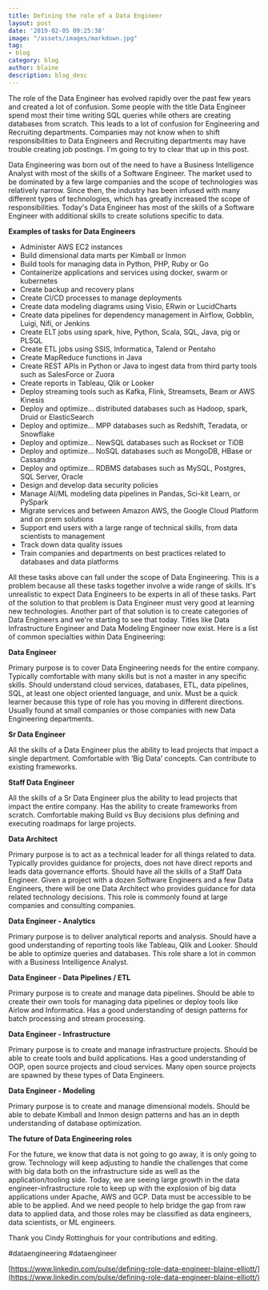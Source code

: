 ```yaml
---
title: Defining the role of a Data Engineer
layout: post
date: '2019-02-05 09:25:38'
image: "/assets/images/markdown.jpg"
tag:
- blog
category: blog
author: blaine
description: blog_desc
---
```


The role of the Data Engineer has evolved rapidly over the past few years and created a lot of confusion. Some people with the title Data Engineer spend most their time writing SQL queries while others are creating databases from scratch. This leads to a lot of confusion for Engineering and Recruiting departments. Companies may not know when to shift responsibilities to Data Engineers and Recruiting departments may have trouble creating job postings. I'm going to try to clear that up in this post.

Data Engineering was born out of the need to have a Business Intelligence Analyst with most of the skills of a Software Engineer. The market used to be dominated by a few large companies and the scope of technologies was relatively narrow. Since then, the industry has been infused with many different types of technologies, which has greatly increased the scope of responsibilities. Today's Data Engineer has most of the skills of a Software Engineer with additional skills to create solutions specific to data.

**Examples of tasks for Data Engineers**
* Administer AWS EC2 instances
* Build dimensional data marts per Kimball or Inmon
* Build tools for managing data in Python, PHP, Ruby or Go
* Containerize applications and services using docker, swarm or kubernetes
* Create backup and recovery plans
* Create CI/CD processes to manage deployments
* Create data modeling diagrams using Visio, ERwin or LucidCharts
* Create data pipelines for dependency management in Airflow, Gobblin, Luigi, Nifi, or Jenkins
* Create ELT jobs using spark, hive, Python, Scala, SQL, Java, pig or PLSQL
* Create ETL jobs using SSIS, Informatica, Talend or Pentaho
* Create MapReduce functions in Java
* Create REST APIs in Python or Java to ingest data from third party tools such as SalesForce or Zuora
* Create reports in Tableau, Qlik or Looker
* Deploy streaming tools such as Kafka, Flink, Streamsets, Beam or AWS Kinesis
* Deploy and optimize... distributed databases such as Hadoop, spark, Druid or ElasticSearch
* Deploy and optimize... MPP databases such as Redshift, Teradata, or Snowflake
* Deploy and optimize... NewSQL databases such as Rockset or TiDB
* Deploy and optimize... NoSQL databases such as MongoDB, HBase or Cassandra
* Deploy and optimize... RDBMS databases such as MySQL, Postgres, SQL Server, Oracle
* Design and develop data security policies
* Manage AI/ML modeling data pipelines in Pandas, Sci-kit Learn, or PySpark
* Migrate services and between Amazon AWS, the Google Cloud Platform and on prem solutions
* Support end users with a large range of technical skills, from data scientists to management
* Track down data quality issues
* Train companies and departments on best practices related to databases and data platforms

All these tasks above can fall under the scope of Data Engineering. This is a problem because all these tasks together involve a wide range of skills. It's unrealistic to expect Data Engineers to be experts in all of these tasks. Part of the solution to that problem is Data Engineer must very good at learning new technologies. Another part of that solution is to create categories of Data Engineers and we're starting to see that today. Titles like Data Infrastructure Engineer and Data Modeling Engineer now exist. Here is a list of common specialties within Data Engineering:

**Data Engineer**

Primary purpose is to cover Data Engineering needs for the entire company. Typically comfortable with many skills but is not a master in any specific skills. Should understand cloud services, databases, ETL, data pipelines, SQL, at least one object oriented language, and unix. Must be a quick learner because this type of role has you moving in different directions. Usually found at small companies or those companies with new Data Engineering departments.

**Sr Data Engineer**

All the skills of a Data Engineer plus the ability to lead projects that impact a single department. Comfortable with ‘Big Data’ concepts. Can contribute to existing frameworks.

**Staff Data Engineer**

All the skills of a Sr Data Engineer plus the ability to lead projects that impact the entire company. Has the ability to create frameworks from scratch. Comfortable making Build vs Buy decisions plus defining and executing roadmaps for large projects.

**Data Architect**

Primary purpose is to act as a technical leader for all things related to data. Typically provides guidance for projects, does not have direct reports and leads data governance efforts. Should have all the skills of a Staff Data Engineer. Given a project with a dozen Software Engineers and a few Data Engineers, there will be one Data Architect who provides guidance for data related technology decisions. This role is commonly found at large companies and consulting companies.

**Data Engineer - Analytics**

Primary purpose is to deliver analytical reports and analysis. Should have a good understanding of reporting tools like Tableau, Qlik and Looker. Should be able to optimize queries and databases. This role share a lot in common with a Business Intelligence Analyst.

**Data Engineer - Data Pipelines / ETL**

Primary purpose is to create and manage data pipelines. Should be able to create their own tools for managing data pipelines or deploy tools like Airlow and Informatica. Has a good understanding of design patterns for batch processing and stream processing.

**Data Engineer - Infrastructure**

Primary purpose is to create and manage infrastructure projects. Should be able to create tools and build applications. Has a good understanding of OOP, open source projects and cloud services. Many open source projects are spawned by these types of Data Engineers.

**Data Engineer - Modeling**

Primary purpose is to create and manage dimensional models. Should be able to debate Kimball and Inmon design patterns and has an in depth understanding of database optimization.

**The future of Data Engineering roles**

For the future, we know that data is not going to go away, it is only going to grow. Technology will keep adjusting to handle the challenges that come with big data both on the infrastructure side as well as the application/tooling side. Today, we are seeing large growth in the data engineer-infrastructure role to keep up with the explosion of big data applications under Apache, AWS and GCP. Data must be accessible to be able to be applied. And we need people to help bridge the gap from raw data to applied data, and those roles may be classified as data engineers, data scientists, or ML engineers.

Thank you Cindy Rottinghuis for your contributions and editing.

#dataengineering #dataengineer

[https://www.linkedin.com/pulse/defining-role-data-engineer-blaine-elliott/](https://www.linkedin.com/pulse/defining-role-data-engineer-blaine-elliott/)
